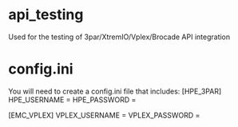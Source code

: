 # api_testing
Used for the testing of 3par/XtremIO/Vplex/Brocade API integration


# config.ini
You will need to create a config.ini file that includes:
[HPE_3PAR]
HPE_USERNAME = <USERNAME>
HPE_PASSWORD = <PASSWORD>

[EMC_VPLEX]
VPLEX_USERNAME = <USERNAME>
VPLEX_PASSWORD = <PASSWORD>
